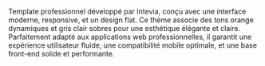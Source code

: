 Template professionnel développé par Intevia, conçu avec une interface moderne, responsive, et un design flat. Ce thème associe des tons orange dynamiques et gris clair sobres pour une esthétique élégante et claire. Parfaitement adapté aux applications web professionnelles, il garantit une expérience utilisateur fluide, une compatibilité mobile optimale, et une base front-end solide et performante.